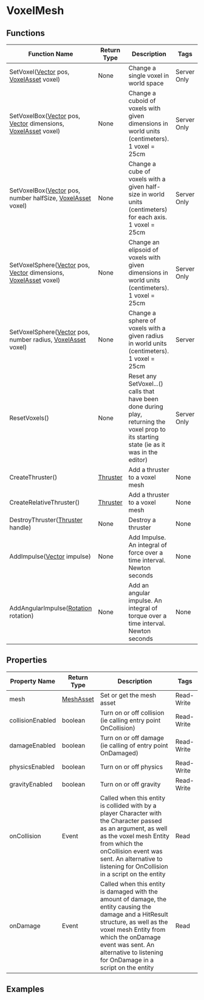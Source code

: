 # VoxelMesh

## Functions

| Function Name                                                                                      | Return Type          | Description                                                                                                                                | Tags        |
|----------------------------------------------------------------------------------------------------|----------------------|--------------------------------------------------------------------------------------------------------------------------------------------|-------------|
| SetVoxel([Vector](vector) pos, [VoxelAsset](voxel_asset) voxel)                                    | None                 | Change a single voxel in world space                                                                                                       | Server Only |
| SetVoxelBox([Vector](vector) pos, [Vector](vector) dimensions, [VoxelAsset](voxel_asset) voxel)    | None                 | Change a cuboid of voxels with given dimensions in world units (centimeters). 1 voxel = 25cm                                               | Server Only |
| SetVoxelBox([Vector](vector) pos, number halfSize, [VoxelAsset](voxel_asset) voxel)                | None                 | Change a cube of voxels with a given half-size in world units (centimeters) for each axis. 1 voxel = 25cm                                  | Server Only |
| SetVoxelSphere([Vector](vector) pos, [Vector](vector) dimensions, [VoxelAsset](voxel_asset) voxel) | None                 | Change an elipsoid of voxels with given dimensions in world units (centimeters). 1 voxel = 25cm                                            | Server Only |
| SetVoxelSphere([Vector](vector) pos, number radius, [VoxelAsset](voxel_asset) voxel)               | None                 | Change a sphere of voxels with a given radius in world units (centimeters). 1 voxel = 25cm                                                 | Server      |
| ResetVoxels()                                                                                      | None                 | Reset any SetVoxel...() calls that have been done during play, returning the voxel prop to its starting state (ie as it was in the editor) | Server Only |
| CreateThruster()                                                                                   | [Thruster](thruster) | Add a thruster to a voxel mesh	                                                                                                            | None        |
| CreateRelativeThruster()                                                                           | [Thruster](thruster) | Add a thruster to a voxel mesh	                                                                                                            | None        |
| DestroyThruster([Thruster](thruster) handle)                                                       | None                 | Destroy a thruster	                                                                                                                        | None        |
| AddImpulse([Vector](vector) impulse)                                                               | None                 | Add Impulse. An integral of force over a time interval. Newton seconds                                                                     | None        |
| AddAngularImpulse([Rotation](rotation) rotation)                                                   | None                 | Add an angular impulse. An integral of torque over a time interval. Newton seconds                                                         | None        |

## Properties

| Property Name    | Return Type             | Description                                                                                                                                                                                                                                                        | Tags       |
|------------------|-------------------------|--------------------------------------------------------------------------------------------------------------------------------------------------------------------------------------------------------------------------------------------------------------------|------------|
| mesh             | [MeshAsset](mesh_asset) | Set or get the mesh asset                                                                                                                                                                                                                                          | Read-Write |
| collisionEnabled | boolean                 | Turn on or off collision (ie calling entry point OnCollision)                                                                                                                                                                                                      | Read-Write |
| damageEnabled    | boolean                 | Turn on or off damage (ie calling of entry point OnDamaged)                                                                                                                                                                                                        | Read-Write |
| physicsEnabled   | boolean                 | Turn on or off physics                                                                                                                                                                                                                                             | Read-Write |
| gravityEnabled   | boolean                 | Turn on or off gravity                                                                                                                                                                                                                                             | Read-Write |
| onCollision      | Event                   | Called when this entity is collided with by a player Character with the Character passed as an argument, as well as the voxel mesh Entity from which the onCollision event was sent. An alternative to listening for OnCollision in a script on the entity         | Read       |
| onDamage         | Event                   | Called when this entity is damaged with the amount of damage, the entity causing the damage and a HitResult structure, as well as the voxel mesh Entity from which the onDamage event was sent. An alternative to listening for OnDamage in a script on the entity | Read       |

## Examples